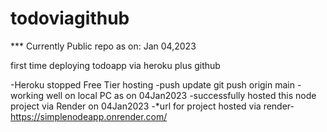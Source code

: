# todoviagithub

\*\*\* Currently Public repo as on: Jan 04,2023

first time deploying todoapp via heroku plus github

-Heroku stopped Free Tier hosting
-push update git push origin main
-working well on local PC as on 04Jan2023
-successfully hosted this node project via Render on 04Jan2023
-\*url for project hosted via render- https://simplenodeapp.onrender.com/
